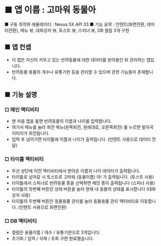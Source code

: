 # ■ 앱 이름 : 고마워 동물아

■ 구동 최적화 에뮬레이터 : Nexus 5X API 33
■ 기능 요약 : 인텐트(화면전환, 데이터전환), 메뉴 뷰, 대화상자 뷰, 토스트 뷰, 스피너 뷰, DB 컬럼 3개 구현

## ■ 앱 컨셉

 - 이 앱은 자신이 키우고 있는 반려동물에 대한 데이터를 받아들인 뒤 관리하는 앱입니다.
 - 반려동물 용품의 개수나 유통기한 등을 관리할 수 있으며 관련 기능들이 존재합니다.

## ■ 기능 설명

### □ 메인 액티비티

 - 맨 처음 앱을 틀면 반려동물의 이름과 나이를 입력합니다.
 - 여기서 메뉴를 눌러 회전 메뉴(왼쪽회전, 원래대로, 오른쪽회전) 를 누르면 발자국 이미지가 회전됩니다.
 - 입력 후 넘어가면 타이틀에 이름과 나이가 출력됩니다. (인텐트 사용으로 데이터 전달)

### □ 타이틀 액티비티

 - 우선 상단에 이전 액티비티에서 받아온 이름과 나이 데이터가 출력됩니다.
 - 타이틀로 넘어갈 시 토스트로 고마워 (동물이름) 아! 가 출력됩니다. (토스트 사용)
 - 타이틀에서 스피너로 반려동물 종을 선택하면 해당 종이 출력됩니다 (스피너 사용)
 - 타이틀의 첫번째 버튼인 상태 버튼을 눌러 현재 내 동물의 상태를 표시합니다 (대화상자 사용)
 - 타이틀의 두번째 버튼인 동물용품 관리를 눌러 동물용품 관리 액티비티로 이동합니다. (인텐트 사용으로 화면전환)

### □ DB 액티비티

 - 컬럼은 용품이름 / 개수 / 유통기한으로 3개입니다.
 - 초기화 / 입력 / 삭제 / 조회 구현 완료했습니다.
